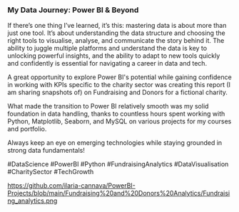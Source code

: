 ### My Data Journey: Power BI & Beyond

If there’s one thing I’ve learned, it’s this: mastering data is about more than just one tool. It’s about understanding the data structure and choosing the right tools to visualise, analyse, and communicate the story behind it. The ability to juggle multiple platforms and understand the data is key to unlocking powerful insights, and the ability to adapt to new tools quickly and confidently is essential for navigating a career in data and tech. 

A great opportunity to explore Power BI's potential while gaining confidence in working with KPIs specific to the charity sector was creating this report (I am sharing snapshots of) on Fundraising and Donors for a fictional charity.

What made the transition to Power BI relatively smooth was my solid foundation in data handling, thanks to countless hours spent working with Python, Matplotlib, Seaborn, and MySQL on various projects for my courses and portfolio.

Always keep an eye on emerging technologies while staying grounded in strong data fundamentals!

#DataScience #PowerBI #Python #FundraisingAnalytics #DataVisualisation #CharitySector #TechGrowth

https://github.com/ilaria-cannava/PowerBI-Projects/blob/main/Fundraising%20and%20Donors%20Analytics/Fundraising_analytics.png
